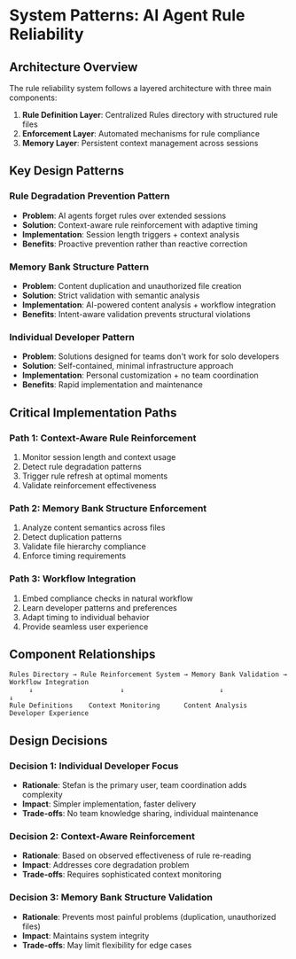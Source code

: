 # System Patterns: AI Agent Rule Reliability

## Architecture Overview

The rule reliability system follows a layered architecture with three main components:

1. **Rule Definition Layer**: Centralized Rules directory with structured rule files
2. **Enforcement Layer**: Automated mechanisms for rule compliance
3. **Memory Layer**: Persistent context management across sessions

## Key Design Patterns

### Rule Degradation Prevention Pattern
- **Problem**: AI agents forget rules over extended sessions
- **Solution**: Context-aware rule reinforcement with adaptive timing
- **Implementation**: Session length triggers + context analysis
- **Benefits**: Proactive prevention rather than reactive correction

### Memory Bank Structure Pattern
- **Problem**: Content duplication and unauthorized file creation
- **Solution**: Strict validation with semantic analysis
- **Implementation**: AI-powered content analysis + workflow integration
- **Benefits**: Intent-aware validation prevents structural violations

### Individual Developer Pattern
- **Problem**: Solutions designed for teams don't work for solo developers
- **Solution**: Self-contained, minimal infrastructure approach
- **Implementation**: Personal customization + no team coordination
- **Benefits**: Rapid implementation and maintenance

## Critical Implementation Paths

### Path 1: Context-Aware Rule Reinforcement
1. Monitor session length and context usage
2. Detect rule degradation patterns
3. Trigger rule refresh at optimal moments
4. Validate reinforcement effectiveness

### Path 2: Memory Bank Structure Enforcement
1. Analyze content semantics across files
2. Detect duplication patterns
3. Validate file hierarchy compliance
4. Enforce timing requirements

### Path 3: Workflow Integration
1. Embed compliance checks in natural workflow
2. Learn developer patterns and preferences
3. Adapt timing to individual behavior
4. Provide seamless user experience

## Component Relationships

```
Rules Directory → Rule Reinforcement System → Memory Bank Validation → Workflow Integration
     ↓                      ↓                        ↓                      ↓
Rule Definitions    Context Monitoring      Content Analysis      Developer Experience
```

## Design Decisions

### Decision 1: Individual Developer Focus
- **Rationale**: Stefan is the primary user, team coordination adds complexity
- **Impact**: Simpler implementation, faster delivery
- **Trade-offs**: No team knowledge sharing, individual maintenance

### Decision 2: Context-Aware Reinforcement
- **Rationale**: Based on observed effectiveness of rule re-reading
- **Impact**: Addresses core degradation problem
- **Trade-offs**: Requires sophisticated context monitoring

### Decision 3: Memory Bank Structure Validation
- **Rationale**: Prevents most painful problems (duplication, unauthorized files)
- **Impact**: Maintains system integrity
- **Trade-offs**: May limit flexibility for edge cases
